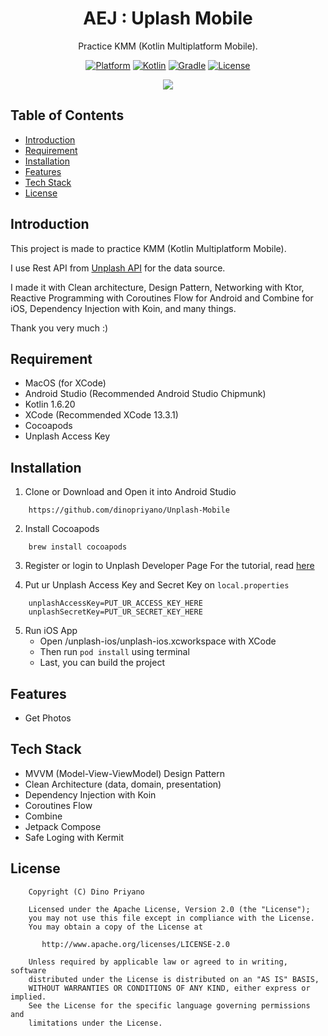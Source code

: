 <h1 align="center">
  AEJ : Uplash Mobile
</h1>
<p align="center">
  Practice KMM (Kotlin Multiplatform Mobile).
</p>
<p align="center">
  <a href="http://developer.android.com/index.html"><img alt="Platform" src="https://img.shields.io/badge/platform-Android-green.svg"></a>
  <a href="http://kotlinlang.org"><img alt="Kotlin" src="https://img.shields.io/badge/kotlin-1.6.20-blue.svg"></a>
  <a href="https://developer.android.com/studio/releases/gradle-plugin"><img alt="Gradle" src="https://img.shields.io/badge/gradle-7.2.1-yellow.svg"></a>
  <a href="https://www.apache.org/licenses/LICENSE-2.0.html"><img alt="License" src="https://img.shields.io/badge/license-Apache%202-4EB1BA.svg?style=flat-square"></a>
</p>

<p align="center">
  <img src="assets/img.png"/>
</p>

## Table of Contents
- [Introduction](#introduction)
- [Requirement](#requirement)
- [Installation](#installation)
- [Features](#features)
- [Tech Stack](#tech-stack)
- [License](#license)

## Introduction

This project is made to practice KMM (Kotlin Multiplatform Mobile).

I use Rest API from [Unplash API](https://api.unplash.com) for the data source.

I made it with Clean architecture, Design Pattern, Networking with Ktor, Reactive Programming with Coroutines Flow for Android and Combine for iOS, Dependency Injection with Koin, and many things.

Thank you very much :)

## Requirement

- MacOS (for XCode)
- Android Studio (Recommended Android Studio Chipmunk)
- Kotlin 1.6.20
- XCode (Recommended XCode 13.3.1)
- Cocoapods
- Unplash Access Key

## Installation

1. Clone or Download and Open it into Android Studio
```
    https://github.com/dinopriyano/Unplash-Mobile
```

2. Install Cocoapods
```
    brew install cocoapods
```

3. Register or login to Unplash Developer Page
    For the tutorial, read [here](https://unsplash.com/documentation#creating-a-developer-account)

4. Put ur Unplash Access Key and Secret Key on `local.properties`
```
    unplashAccessKey=PUT_UR_ACCESS_KEY_HERE
    unplashSecretKey=PUT_UR_SECRET_KEY_HERE
```

5. Run iOS App
    - Open /unplash-ios/unplash-ios.xcworkspace with XCode
    - Then run `pod install` using terminal
    - Last, you can build the project

    
## Features
- Get Photos

## Tech Stack
- MVVM (Model-View-ViewModel) Design Pattern
- Clean Architecture (data, domain, presentation)
- Dependency Injection with Koin
- Coroutines Flow
- Combine
- Jetpack Compose
- Safe Loging with Kermit

## License

```
    Copyright (C) Dino Priyano

    Licensed under the Apache License, Version 2.0 (the "License");
    you may not use this file except in compliance with the License.
    You may obtain a copy of the License at

       http://www.apache.org/licenses/LICENSE-2.0

    Unless required by applicable law or agreed to in writing, software
    distributed under the License is distributed on an "AS IS" BASIS,
    WITHOUT WARRANTIES OR CONDITIONS OF ANY KIND, either express or implied.
    See the License for the specific language governing permissions and
    limitations under the License.
```